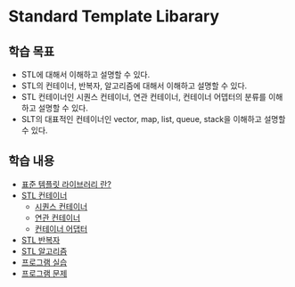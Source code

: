 # Standard Template Libarary

## 학습 목표

* STL에 대해서 이해하고 설명할 수 있다.
* STL의 컨테이너, 반복자, 알고리즘에 대해서 이해하고 설명할 수 있다.
* STL 컨테이너인 시퀀스 컨테이너, 연관 컨테이너, 컨테이너 어뎁터의 분류를 이해하고 설명할 수 있다.
* SLT의 대표적인 컨테이너인 vector, map, list, queue, stack을 이해하고 설명할 수 있다.

## 학습 내용

* [표준 템플릿 라이브러리 란?](./STL_Intro.md)
* [STL 컨테이너](./Container.md)
    + [시퀀스 컨테이너](./SequenceContainer.md)
    + [연관 컨테이너](./AssociativeContainer.md)
    + [컨테이너 어댑터](./ContainerAdapters.md)
* [STL 반복자](./Iterator.md)
* [STL 알고리즘](./algorithms.md)
* [프로그램 실습](./Labs.md)
* [프로그램 문제](./Problems.md)
